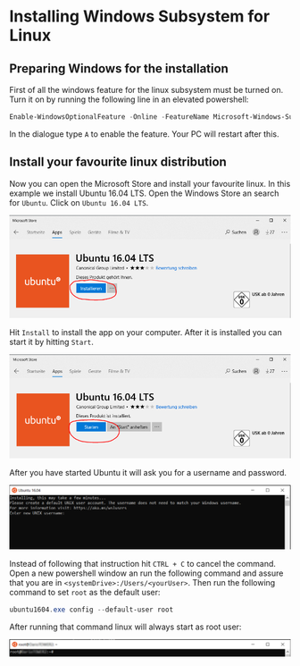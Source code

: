 # Installing Windows Subsystem for Linux
## Preparing Windows for the installation
First of all the windows feature for the linux subsystem must be turned on.
Turn it on by running the following line in an elevated powershell:
```powershell
Enable-WindowsOptionalFeature -Online -FeatureName Microsoft-Windows-Subsystem-Linux
```
In the dialogue type `A` to enable the feature. Your PC will restart after this.
## Install your favourite linux distribution
Now you can open the Microsoft Store and install your favourite linux.
In this example we install Ubuntu 16.04 LTS. Open the Windows Store an search for
`Ubuntu`. Click on `Ubuntu 16.04 LTS`.

![Ubuntu 16.04 LTS in Windows Store](resources/win-store-ubuntu.PNG)

Hit `Install` to install the app on your computer. After it is installed you can start it by hitting `Start`.

![Ubuntu 16.04 LTS installed in Windows Store](resources/win-store-ubuntu-installed.PNG)

After you have started Ubuntu it will ask you for a username and password.

![Linux asking for user and password after install](resources/ubuntu-1604-asking-for-user-name.PNG)

Instead of following that instruction hit `CTRL + C` to cancel the command.
Open a new powershell window an run the following command and  assure that you are in `<systemDrive>:/Users/<yourUser>`.
Then run the following command to set `root` as the default user:

```powershell
ubuntu1604.exe config --default-user root
```

After running that command linux will always start as root user:

![Linux running as root](resources/ubuntu-1604-root.PNG)